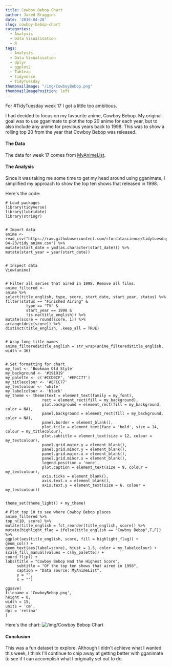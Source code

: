 ```yaml
---
title: Cowboy Bebop Chart
author: Jared Braggins
date: '2019-04-28'
slug: cowboy-bebop-chart
categories:
  - Analysis
  - Data Visualisation
  - R
tags:
  - Analysis
  - Data Visualisation
  - dplyr
  - ggplot2
  - Tableau
  - tidyverse
  - TidyTuesday
thumbnailImage: "/img/CowboyBebop.png"
thumbnailImagePosition: left
---
```


For #TidyTuesday week 17 I got a little too ambitious. 

I had decided to focus on my favourite anime, Cowboy Bebop. My original goal was to use gganimate to plot the top 20 anime for each year, but to also include any anime for previous years back to 1998. This was to show a rolling top 20 from the year that Cowboy Bebop was released. 

#### The Data
The data for week 17 comes from [MyAnimeList](https://www.kaggle.com/aludosan/myanimelist-anime-dataset-as-20190204).

#### The Analysis
Since it was taking me some time to get my head around using gganimate, I simplified my approach to show the top ten shows that released in 1998.

Here's the code:
  ```
# Load packages
library(tidyverse)
library(lubridate)
library(stringr)


# Import data
anime <- read_csv("https://raw.githubusercontent.com/rfordatascience/tidytuesday/master/data/2019/2019-04-23/tidy_anime.csv") %>% 
  mutate(start_date = ymd(as.character(start_date))) %>% 
  mutate(start_year = year(start_date))


# Inspect data
View(anime)


# Filter all series that aired in 1998. Remove all films.
anime_filtered <- 
  anime %>% 
  select(title_english, type, score, start_date, start_year, status) %>%
  filter(status == "Finished Airing" & 
           type == "TV" & 
           start_year == 1998 &
           !is.na(title_english)) %>% 
  mutate(score = round(score, 1)) %>% 
  arrange(desc(score)) %>% 
  distinct(title_english, .keep_all = TRUE)


# Wrap long title names
anime_filtered$title_english = str_wrap(anime_filtered$title_english, width = 36)


# Set formatting for chart
my_font <- 'Bookman Old Style'
my_background <- '#191919'
my_palette <- c('#CCD0CF', '#EFCC77')
my_titlecolour <- '#EFCC77'
my_textcolour <- 'white'
my_labelcolour <- 'black'
my_theme <- theme(text = element_text(family = my_font),
                  rect = element_rect(fill = my_background),
                  plot.background = element_rect(fill = my_background, color = NA),
                  panel.background = element_rect(fill = my_background, color = NA),
                  panel.border = element_blank(),
                  plot.title = element_text(face = 'bold', size = 14, colour = my_titlecolour),
                  plot.subtitle = element_text(size = 12, colour = my_textcolour),
                  panel.grid.major.y = element_blank(),
                  panel.grid.minor.y = element_blank(),
                  panel.grid.major.x = element_blank(),
                  panel.grid.minor.x = element_blank(),
                  legend.position = 'none',
                  plot.caption = element_text(size = 9, colour = my_textcolour),
                  axis.ticks = element_blank(),
                  axis.text.x = element_blank(),
                  axis.text.y = element_text(size = 6, colour = my_textcolour))


theme_set(theme_light() + my_theme)

# Plot top 10 to see where Cowboy Bebop places
anime_filtered %>% 
  top_n(10, score) %>% 
  mutate(title_english = fct_reorder(title_english, score)) %>% 
  mutate(highlight_flag = ifelse(title_english == "Cowboy Bebop",T,F)) %>%
  ggplot(aes(title_english, score, fill = highlight_flag)) +
  geom_col() +
  geom_text(aes(label=score), hjust = 1.5, color = my_labelcolour) +
  scale_fill_manual(values = c(my_palette)) +
  coord_flip() +
  labs(title = "Cowboy Bebop Had the Highest Score",
       subtitle = "Of the top ten shows that aired in 1998",
       caption = "Data source: MyAnimeList",
       y = "",
       x = "")

ggsave(
  filename = 'CowboyBebop.png',
  height = 8,
  width = 15,
  units = 'cm',
  dpi = 'retina'
)

  ```

Here's the chart:
<img src="/img/CowboyBebop.png" title="/img/Cowboy Bebop Chart"/>

#### Conclusion
This was a fun dataset to explore. Although I didn't achieve what I wanted this week, I think I'll continue to chip away at getting better with gganimate to see if I can accomplish what I originally set out to do. 

